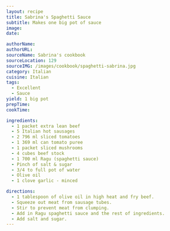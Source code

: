```yaml
---
layout: recipe
title: Sabrina's Spaghetti Sauce
subtitle: Makes one big pot of sauce
image:
date:

authorName:
authorURL:
sourceName: Sabrina's cookbook
sourceLocation: 129
sourceIMG: /images/cookbook/spaghetti-sabrina.jpg
category: Italian
cuisine: Italian
tags:
  - Excellent
  - Sauce
yield: 1 big pot
prepTime:
cookTime:

ingredients:
  - 1 packet extra lean beef
  - 5 Italian hot sausages
  - 2 796 ml sliced tomatoes
  - 1 369 ml can tomato puree
  - 1 packet sliced mushrooms
  - 4 cubes beef stock
  - 1 700 ml Ragu (spaghetti sauce)
  - Pinch of salt & sugar
  - 3/4 to full pot of water
  - Olive oil
  - 1 clove garlic - minced

directions:
  - 1 tablespoon of olive oil in high heat and fry beef.
  - Squeeze out meat from sausage tubes.
  - Stir to prevent meat from clumping.
  - Add in Ragu spaghetti sauce and the rest of ingredients.
  - Add salt and sugar.
---
```

